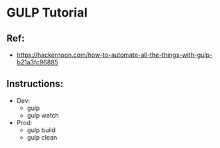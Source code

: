 # GULP Tutorial

## Ref:
- https://hackernoon.com/how-to-automate-all-the-things-with-gulp-b21a3fc96885


## Instructions:
- Dev:
  - gulp
  - gulp watch
- Prod:
  - gulp build
  - gulp clean
